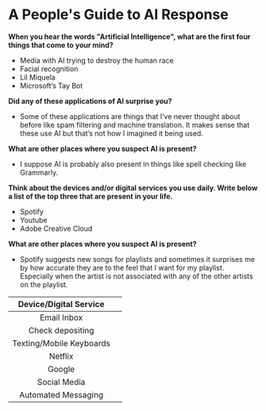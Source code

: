 # A People's Guide to AI Response
<span style= "font-size = 16px;"> **When you hear the words "Artificial Intelligence", what are the first four things that come to your mind?** </span>
* Media with AI trying to destroy the human race
* Facial recognition
* Lil Miquela
* Microsoft’s Tay Bot

<span style= "font-size = 16px;"> **Did any of these applications of AI surprise you?** </span>
* Some of these applications are things that I’ve never thought about before like spam filtering and machine translation. It makes sense that these use AI but that’s not how I imagined it being used. 

<span style= "font-size = 16px;"> **What are other places where you suspect AI is present?** </span>
* I suppose AI is probably also present in things like spell checking like Grammarly.

<span style= "font-size = 16px;"> **Think about the devices and/or digital services you use daily. Write below a list of the top three that are present in your life.** </span>
* Spotify
* Youtube
* Adobe Creative Cloud

<span style= "font-size = 16px;"> **What are other places where you suspect AI is present?** </span>
* Spotify suggests new songs for playlists and sometimes it surprises me by how accurate they are to the feel that I want for my playlist. Especially when the artist is not associated with any of the other artists on the playlist.  

|Device/Digital Service   |   |  
|:---:|---| 
|Email Inbox|   |
|Check depositing   |   |   
|Texting/Mobile Keyboards   |   |  
|Netflix   |   |  
|Google   |   |  
|Social Media  |   | 
|Automated Messaging   |   |  





